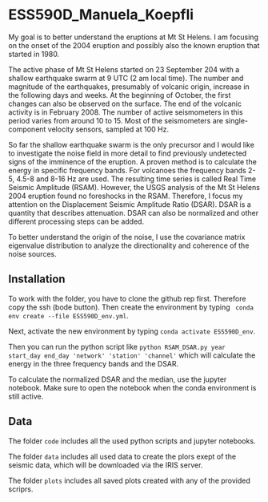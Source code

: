 # ESS590D_Manuela_Koepfli

My goal is to better understand the eruptions at Mt St Helens. I am focusing on the onset of the 2004 eruption and possibly also the known eruption that started in 1980.

The active phase of Mt St Helens started on 23 September 204 with a shallow earthquake swarm at 9 UTC (2 am local time). The number and magnitude of the earthquakes, presumably of volcanic origin, increase in the following days and weeks. At the beginning of October, the first changes can also be observed on the surface. The end of the volcanic activity is in February 2008. The number of active seismometers in this period varies from around 10 to 15. Most of the seismometers are single-component velocity sensors, sampled at 100 Hz.

So far the shallow earthquake swarm is the only precursor and I would like to investigate the noise field in more detail to find previously undetected signs of the imminence of the eruption. A proven method is to calculate the energy in specific frequency bands. For volcanoes the frequency bands 2-5, 4.5-8 and 8-16 Hz are used. The resulting time series is called Real Time Seismic Amplitude (RSAM). However, the USGS analysis of the Mt St Helens 2004 eruption found no foreshocks in the RSAM. Therefore, I focus my attention on the Displacement Seismic Amplitude Ratio (DSAR). DSAR is a quantity that describes attenuation. DSAR can also be normalized and other different processing steps can be added.

To better understand the origin of the noise, I use the covariance matrix eigenvalue distribution to analyze the directionality and coherence of the noise sources.


## Installation
To work with the folder, you have to clone the github rep first. Therefore copy the ssh (bode button). Then create the environment by typing ``` conda env create --file ESS590D_env.yml```.

Next, activate the new environment by typing ```conda activate ESS590D_env```.

Then you can run the python script like ```python RSAM_DSAR.py year start_day end_day 'network' 'station' 'channel'``` which will calculate the energy in the three frequency bands and the DSAR.

To calculate the normalized DSAR and the median, use the jupyter notebook. Make sure to open the notebook when the conda environment is still active.


## Data
The folder ```code``` includes all the used python scripts and jupyter notebooks.

The folder ```data``` includes all used data to create the plors exept of the seismic data, which will be downloaded via the IRIS server.

The folder ```plots``` includes all saved plots created with any of the provided scriprs.
